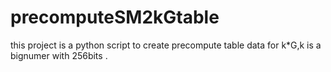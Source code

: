 # precomputeSM2kGtable
this project is a python script to create precompute table data for k*G,k is a bignumer with 256bits . 
